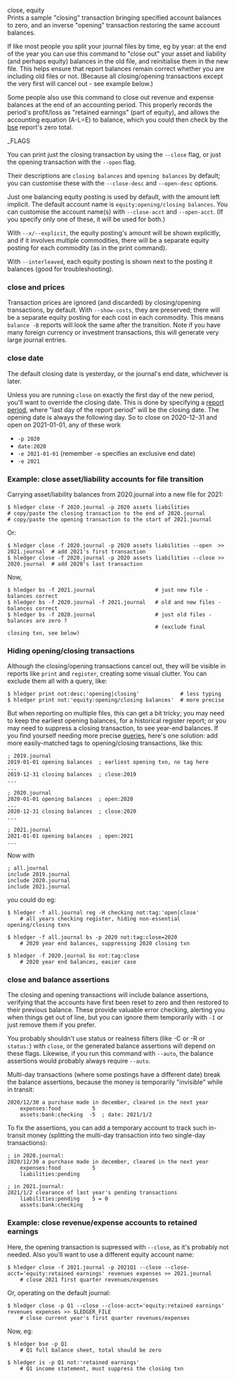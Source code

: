 close, equity\
Prints a sample "closing" transaction bringing specified account balances to zero,
and an inverse "opening" transaction restoring the same account balances.

If like most people you split your journal files by time, eg by year:
at the end of the year you can use this command to "close out" your 
asset and liability (and perhaps equity) balances in the old file, and reinitialise them in the new file.
This helps ensure that report balances remain correct whether you are including old files or not.
(Because all closing/opening transactions except the very first will cancel out - see example below.)

Some people also use this command to close out revenue and expense balances at the end of an accounting period.
This properly records the period's profit/loss as "retained earnings" (part of equity),
and allows the accounting equation (A-L=E) to balance, 
which you could then check by the [bse](#balancesheetequity) report's zero total.

_FLAGS

You can print just the closing transaction by using the `--close` flag,
or just the opening transaction with the `--open` flag.

Their descriptions are `closing balances` and `opening balances` by default;
you can customise these with the `--close-desc` and `--open-desc` options.

Just one balancing equity posting is used by default, with the amount left implicit.
The default account name is `equity:opening/closing balances`.
You can customise the account name(s) with `--close-acct` and `--open-acct`.
(If you specify only one of these, it will be used for both.)

With `--x/--explicit`, the equity posting's amount will be shown explicitly,
and if it involves multiple commodities, there will be a separate equity posting for each commodity
(as in the print command).

With `--interleaved`, each equity posting is shown next to the posting it balances 
(good for troubleshooting).

### close and prices

Transaction prices are ignored (and discarded) by closing/opening transactions, by default.
With `--show-costs`, they are preserved;
there will be a separate equity posting for each cost in each commodity.
This means `balance -B` reports will look the same after the transition.
Note if you have many foreign currency or investment transactions,
this will generate very large journal entries.

### close date

The default closing date is yesterday, or the journal's end date, whichever is later.

Unless you are running `close` on exactly the first day of the new period, 
you'll want to override the closing date. 
This is done by specifying a [report period](#report-start--end-date), 
where "last day of the report period" will be the closing date.
The opening date is always the following day.
So to close on 2020-12-31 and open on 2021-01-01, any of these work

- `-p 2020`
- `date:2020`
- `-e 2021-01-01`  (remember `-e` specifies an exclusive end date)
- `-e 2021`

### Example: close asset/liability accounts for file transition

Carrying asset/liability balances from 2020.journal into a new file for 2021:

```shell
$ hledger close -f 2020.journal -p 2020 assets liabilities
# copy/paste the closing transaction to the end of 2020.journal
# copy/paste the opening transaction to the start of 2021.journal
```

Or:

```shell
$ hledger close -f 2020.journal -p 2020 assets liabilities --open  >> 2021.journal  # add 2021's first transaction
$ hledger close -f 2020.journal -p 2020 assets liabilities --close >> 2020.journal  # add 2020's last transaction
```

Now,

```shell
$ hledger bs -f 2021.journal                   # just new file - balances correct
$ hledger bs -f 2020.journal -f 2021.journal   # old and new files - balances correct
$ hledger bs -f 2020.journal                   # just old files - balances are zero ?
                                               # (exclude final closing txn, see below)
```

### Hiding opening/closing transactions

Although the closing/opening transactions cancel out, they will be visible in reports like `print` and `register`, 
creating some visual clutter. You can exclude them all with a query, like:

```shell
$ hledger print not:desc:'opening|closing'             # less typing
$ hledger print not:'equity:opening/closing balances'  # more precise
```

But when reporting on multiple files, this can get a bit tricky;
you may need to keep the earliest opening balances, for a historical register report;
or you may need to suppress a closing transaction, to see year-end balances.
If you find yourself needing more precise [queries](#queries), here's one solution:
add more easily-matched tags to opening/closing transactions, like this:

```journal
; 2019.journal
2019-01-01 opening balances  ; earliest opening txn, no tag here
...
2019-12-31 closing balances  ; close:2019
...
```
```journal
; 2020.journal
2020-01-01 opening balances  ; open:2020
...
2020-12-31 closing balances  ; close:2020
...
```
```journal
; 2021.journal
2021-01-01 opening balances  ; open:2021
...
```

Now with
```journal
; all.journal
include 2019.journal
include 2020.journal
include 2021.journal
```
you could do eg:
```shell
$ hledger -f all.journal reg -H checking not:tag:'open|close'
    # all years checking register, hiding non-essential opening/closing txns

$ hledger -f all.journal bs -p 2020 not:tag:close=2020
    # 2020 year end balances, suppressing 2020 closing txn

$ hledger -f 2020.journal bs not:tag:close
    # 2020 year end balances, easier case

```

### close and balance assertions

The closing and opening transactions will include balance assertions, 
verifying that the accounts have first been reset to zero and then restored to their previous balance.
These provide valuable error checking, alerting you when things get out of line,
but you can ignore them temporarily with `-I` or just remove them if you prefer.

You probably shouldn't use status or realness filters (like -C or -R or `status:`) with `close`, 
or the generated balance assertions will depend on these flags.
Likewise, if you run this command with `--auto`, the balance assertions would probably always require `--auto`.

Multi-day transactions (where some postings have a different date) break the balance assertions,
because the money is temporarily "invisible" while in transit:

```journal
2020/12/30 a purchase made in december, cleared in the next year
    expenses:food          5
    assets:bank:checking  -5  ; date: 2021/1/2
```

To fix the assertions, you can add a temporary account to track such in-transit money
(splitting the multi-day transaction into two single-day transactions):

```journal
; in 2020.journal:
2020/12/30 a purchase made in december, cleared in the next year
    expenses:food          5
    liabilities:pending

; in 2021.journal:
2021/1/2 clearance of last year's pending transactions
    liabilities:pending    5 = 0
    assets:bank:checking
```

### Example: close revenue/expense accounts to retained earnings

Here, the opening transaction is supressed with `--close`, as it's probably not needed.
Also you'll want to use a different equity account name:
 
```shell
$ hledger close -f 2021.journal -p 2021Q1 --close --close-acct='equity:retained earnings' revenues expenses >> 2021.journal
    # close 2021 first quarter revenues/expenses
```

Or, operating on the default journal:

```shell
$ hledger close -p Q1 --close --close-acct='equity:retained earnings' revenues expenses >> $LEDGER_FILE
    # close current year's first quarter revenues/expenses
```


Now, eg:

```shell
$ hledger bse -p Q1
    # Q1 full balance sheet, total should be zero

$ hledger is -p Q1 not:'retained earnings'
    # Q1 income statement, must suppress the closing txn
```

